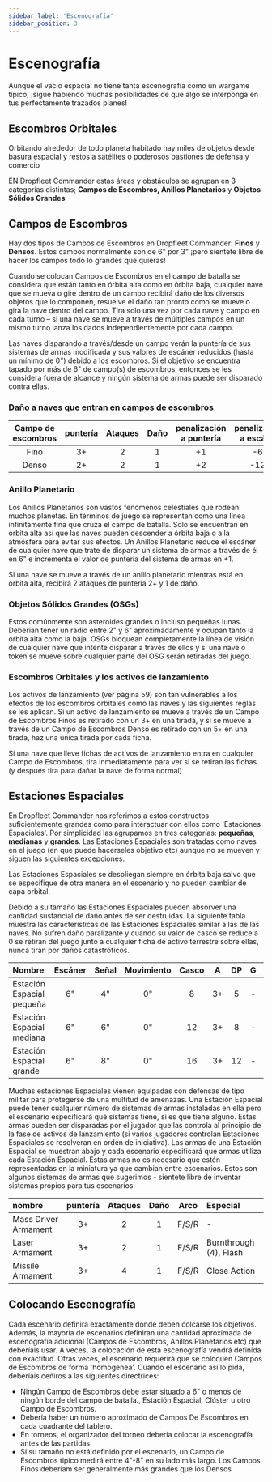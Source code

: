 ```yaml
---
sidebar_label: 'Escenografía'
sidebar_position: 3
---
```


# Escenografía

Aunque el vacío espacial no tiene tanta escenografía como un wargame típico, ¡sigue habiendo muchas posibilidades de que algo se interponga en tus perfectamente trazados planes!

## Escombros Orbitales

Orbitando alrededor de todo planeta habitado hay miles de objetos desde basura espacial y restos a satélites o poderosos bastiones de defensa y comercio

EN Dropfleet Commander estas áreas y obstáculos se agrupan en 3 categorías distintas; **Campos de Escombros, Anillos Planetarios** y **Objetos Sólidos Grandes**

## Campos de Escombros

Hay dos tipos de Campos de Escombros en Dropfleet Commander: **Finos** y **Densos**. Estos campos normalmente son de 6" por 3" ¡pero sientete libre de hacer los campos todo lo grandes que quieras! 

Cuando se colocan Campos de Escombros en el campo de batalla se considera que están tanto en órbita alta como en órbita baja, cualquier nave que se mueva o gire dentro de un campo recibirá daño de los diversos objetos que lo componen, resuelve el daño tan pronto como se mueve o gira la nave dentro del campo. Tira solo una vez por cada nave y campo en cada turno – si una nave se mueve a través de múltiples campos en un mismo turno lanza los dados independientemente por cada campo.

Las naves disparando a través/desde un campo verán la puntería de sus sistemas de armas modificada y sus valores de escáner reducidos (hasta un mínimo de 0") debido a los escombros. Si el objetivo se encuentra tapado por más de 6" de campo(s) de escombros, entonces se les considera fuera de alcance y ningún sistema de armas puede ser disparado contra ellas.

### Daño a naves que entran en campos de escombros

|Campo de escombros|puntería|Ataques|Daño|penalización a puntería|penalización a escáner|
| :-: | :-: | :-: | :-: | :-: | :-: |
|Fino|3+|2|1|+1|-6"|
|Denso|2+|2|1|+2|-12"|

### Anillo Planetario

Los Anillos Planetarios son vastos fenómenos celestiales que rodean muchos planetas. En términos de juego se representan como una línea infinitamente fina que cruza el campo de batalla. Solo se encuentran en órbita alta así que las naves pueden descender a órbita baja o a la atmósfera para evitar sus efectos. Un Anillos Planetario reduce el escáner de cualquier nave que trate de disparar un sistema de armas a través de él en 6" e incrementa el valor de puntería del sistema de armas en +1.  

Si una nave se mueve a través de un anillo planetario mientras está en órbita alta, recibirá 2 ataques de puntería 2+ y 1 de daño.

### Objetos Sólidos Grandes (OSGs)

Estos comúnmente son asteroides grandes o incluso pequeñas lunas. Deberían tener un radio entre 2" y 6" aproximadamente y ocupan tanto la órbita alta como la baja. OSGs bloquean completamente la línea de visión de cualquier nave que intente disparar a través de ellos y si una nave o token se mueve sobre cualquier parte del OSG serán retiradas del juego.

### Escombros Orbitales y los activos de lanzamiento

Los activos de lanzamiento (ver página 59) son tan vulnerables a los efectos de los escombros orbitales como las naves y las siguientes reglas se les aplican. Si un activo de lanzamiento se mueve a través de un Campo de Escombros Finos es retirado con un 3+ en una tirada, y si se mueve a través de un Campo de Escombros Denso es retirado con un 5+ en una tirada, haz una única tirada por cada ficha.

Si una nave que lleve fichas de activos de lanzamiento entra en cualquier Campo de Escombros, tira inmediatamente para ver si se retiran las fichas (y después tira para dañar la nave de forma normal)

## Estaciones Espaciales

En Dropfleet Commander nos referimos a estos constructos suficientemente grandes como para interactuar con ellos como 'Estaciones Espaciales'. Por simplicidad las agrupamos en tres categorías: **pequeñas**, **medianas** y **grandes**. Las Estaciones Espaciales son tratadas como naves en el juego (en que puede hacerseles objetivo etc) aunque no se mueven y siguen las siguientes excepciones.

Las Estaciones Espaciales se despliegan siempre en órbita baja salvo que se especifique de otra manera en el escenario y no pueden cambiar de capa orbital.

Debido a su tamaño las Estaciones Espaciales pueden absorver una cantidad sustancial de daño antes de ser destruidas. La siguiente tabla muestra las características de las Estaciones Espaciales similar a las de las naves. No sufren daño paralizante y cuando su valor de casco se reduce a 0 se retiran del juego junto a cualquier ficha de activo terrestre sobre ellas, nunca tiran por daños catastróficos.

|Nombre|Escáner|Señal|Movimiento|Casco|A|DP|G|T|Especial|
| :- | :-: | :-: | :-: | :-: | :-: | :-: | :-: | :-: | :- |
|Estación Espacial pequeña|6"|4"|0"|8|3+|5|-|-|-|
|Estación Espacial mediana|6"|6"|0"|12|3+|8|-|-|-|
|Estación Espacial grande|6"|8"|0"|16|3+|12|-|-|-|

Muchas estaciones Espaciales vienen equipadas con defensas de tipo militar para protegerse de una multitud de amenazas. Una Estación Espacial puede tener cualquier número de sistemas de armas instaladas en ella pero el escenario especificará qué sistemas tiene, si es que tiene alguno. Estas armas pueden ser disparadas por el jugador que las controla al principio de la fase de activos de lanzamiento (si varios jugadores controlan Estaciones Espaciales se resolveran en orden de iniciativa). Las armas de una Estación Espacial se muestran abajo y cada escenario especificará que armas utiliza cada Estación Espacial. Estas armas no es necesario que estén representadas en la miniatura ya que cambian entre escenarios. Estos son algunos sistemas de armas que sugerimos - sientete libre de inventar sistemas propios para tus escenarios.

|nombre|puntería|Ataques|Daño|Arco|Especial|
| :- | :-: | :-: | :-: | :-: | :- |
|Mass Driver Armament|3+|2|1|F/S/R|-|
|Laser Armament|3+|2|1|F/S/R|Burnthrough (4), Flash|
|Missile Armament|3+|4|1|F/S/R|Close Action|

## Colocando Escenografía

Cada escenario definirá exactamente donde deben colcarse los objetivos. Además, la mayoría de escenarios definiran una cantidad aproximada de escenografía adicional (Campos de Escombros, Anillos Planetarios etc) que deberíais usar. 
A veces, la colocación de esta escenografía vendrá definida con exactitud. Otras veces, el escenario requerirá que se coloquen Campos de Escombros de forma 'homogenea'. Cuando el escenario así lo pida, deberíais ceñiros a las siguientes directrices:

* Ningún Campo de Escombros debe estar situado a 6" o menos de ningún borde del campo de batalla., Estación Espacial, Clúster u otro Campo de Escombros.
* Debería haber un número aproximado de Campos De Escombros en cada cuadrante del tablero.
* En torneos, el organizador del torneo debería colocar la escenografía antes de las partidas
* Si su tamaño no está definido por el escenario, un Campo de Escombros tipico medirá entre 4"-8" en su lado más largo. Los Campos Finos deberíam ser generalmente más grandes que los Densos
